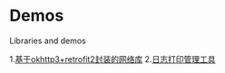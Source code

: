 # Demos
Libraries and demos

1.[基于okhttp3+retrofit2封装的网络库](https://github.com/hushuaijun55/HsjOkHttpDemo)
2.[日志打印管理工具](https://github.com/hushuaijun55/LogUtil)
